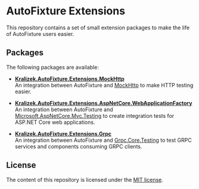 # AutoFixture Extensions
This repository contains a set of small extension packages to make the life of AutoFixture users easier.

## Packages
The following packages are available:

* **[Kralizek.AutoFixture.Extensions.MockHttp](src/MockHttp)**<br/>
  An integration between AutoFixture and [MockHttp](https://github.com/richardszalay/mockhttp) to make HTTP testing easier.

* **[Kralizek.AutoFixture.Extensions.AspNetCore.WebApplicationFactory](src/AspNetCore.WebApplicationFactory)**<br/>
  An integration between AutoFixture and [Microsoft.AspNetCore.Mvc.Testing](https://www.nuget.org/packages/Microsoft.AspNetCore.Mvc.Testing) to create integration tests for ASP.NET Core web applications.

* **[Kralizek.AutoFixture.Extensions.Grpc](src/Grpc)**<br/>
  An integration between AutoFixture and [Grpc.Core.Testing](https://www.nuget.org/packages/Grpc.Core.Testing/) to test GRPC services and components consuming GRPC clients.

## License
The content of this repository is licensed under the [MIT license](https://github.com/Kralizek/AutoFixtureExtensions/blob/master/LICENSE.txt).
